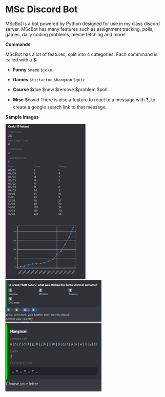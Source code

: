 # MSc Discord Bot

MScBot is a bot powered by Python designed for use in my class discord server. MScBot has many features such as assignment tracking, polls, games, daily coding problems, meme fetching and more!

__Commands__

MScBot has a lot of features, split into 4 categories. Each commmand is called with a $:

* __Funny__ `$meme` `$joke`

* __Games__ ``$tictactoe`` ``$hangman`` ``$quiz``

* __Course__ $due $new $remove $problem $poll

* __Misc__ $covid
There is also a feature to react to a message with ❓, to create a google search link to that message.

__Sample Images__

<img src="/files/demo_images/covid.PNG" alt="Covid"
	title="Covid" width="250"/>
    <img src="/files/demo_images/quiz.PNG" alt="Quiz"
	title="Quiz Demo" width="300"/>
    <img src="/files/demo_images/hangman.PNG" alt="Hangman"
	title="Hangman Demo" width="300"/>